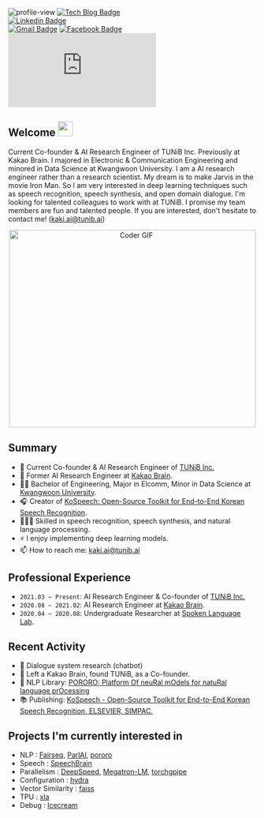 ![profile-view](https://komarev.com/ghpvc/?username=sooftware)
[![Tech Blog Badge](http://img.shields.io/badge/-Tech%20blog-black?style=flat-square&logo=github&link=https://zzsza.github.io/)](https://sooftware.github.io/)	
[![Linkedin Badge](https://img.shields.io/badge/-LinkedIn-blue?style=flat-square&logo=Linkedin&logoColor=white&link=https://www.linkedin.com/in/Soo-hwan/)](https://www.linkedin.com/in/Soo-hwan/)	
[![Gmail Badge](https://img.shields.io/badge/Gmail-d14836?style=flat-square&logo=Gmail&logoColor=white&link=mailto:sh951011@gmail.com)](mailto:sh951011@gmail.com)
[![Facebook Badge](https://img.shields.io/badge/facebook-1877f2?style=flat-square&logo=facebook&logoColor=white&link=https://www.facebook.com/sooftware95)](https://www.facebook.com/sooftware95)
[![RÉSUMÉ](https://img.shields.io/badge/Résumé-blue?style=flat-square&logo=LaTex&logoColor=white&link=mailto:sh951011@gmail.com)](https://github.com/sooftware/sooftware/blob/master/CV.pdf)

## Welcome <img src="https://h5p.org/sites/default/files/h5p/content/295752/images/file-5b73018c5fa4b.gif" width="30px">   

Current Co-founder & AI Research Engineer of TUNiB Inc. Previously at Kakao Brain. I majored in Electronic & Communication Engineering and minored in Data Science at Kwangwoon University. I am a AI research engineer rather than a research scientist. My dream is to make Jarvis in the movie Iron Man. So I am very interested in deep learning techniques such as speech recognition, speech synthesis, and open domain dialogue. I'm looking for talented colleagues to work with at TUNiB. I promise my team members are fun and talented people. If you are interested, don't hesitate to contact me! (kaki.ai@tunib.ai) 

<p  align="center"><img src="https://github.com/sooftware/sooftware/blob/master/images/code.gif" alt="Coder GIF" width="500" height="400">
  
## Summary
- 🌷  Current Co-founder & AI Research Engineer of [TUNiB Inc.](http://www.tunib.ai/)
- 🔭  Former AI Research Engineer at [Kakao Brain](https://www.kakaobrain.com).
- 👨‍🎓 Bachelor of Engineering, Major in Elcomm, Minor in Data Science at [Kwangwoon University](https://www.kw.ac.kr/en/).   
- 🎧 Creator of [KoSpeech: Open-Source Toolkit for End-to-End Korean Speech Recognition](https://github.com/sooftware/KoSpeech). 
- 👨🏼‍💻  Skilled in speech recognition, speech synthesis, and natural language processing.
- ⚡  I enjoy implementing deep learning models.
- 📫  How to reach me: kaki.ai@tunib.ai
  
## Professional Experience
- `2021.03 ~ Present`: AI Research Engineer & Co-founder of [TUNiB Inc.](http://www.tunib.ai/)
- `2020.08 ~ 2021.02`: AI Research Engineer at [Kakao Brain](https://www.kakaobrain.com).
- `2020.04 ~ 2020.08`: Undergraduate Researcher at [Spoken Language Lab](http://speech.sogang.ac.kr/).
  
## Recent Activity
- 🤖 Dialogue system research (chatbot)
- 🤟 Left a Kakao Brain, found TUNiB, as a Co-founder.
- 🐧 NLP Library: [PORORO: Platform Of neuRal mOdels for natuRal language prOcessing](https://github.com/kakaobrain/pororo)
- 📚  Publishing: [KoSpeech - Open-Source Toolkit for End-to-End Korean Speech Recognition, ELSEVIER, SIMPAC.](https://www.sciencedirect.com/science/article/pii/S2665963821000026)  
  
## Projects I'm currently interested in
- NLP : [Fairseq](https://github.com/pytorch/fairseq), [ParlAI](https://github.com/facebookresearch/ParlAI), [pororo](https://github.com/kakaobrain/pororo)
- Speech : [SpeechBrain](https://github.com/speechbrain/speechbrain)
- Parallelism : [DeepSpeed](https://github.com/microsoft/DeepSpeed), [Megatron-LM](https://github.com/NVIDIA/Megatron-LM), [torchgpipe](https://github.com/kakaobrain/torchgpipe)
- Configuration : [hydra](https://github.com/facebookresearch/hydra)
- Vector Similarity : [faiss](https://github.com/facebookresearch/faiss)
- TPU : [xla](https://github.com/pytorch/xla)
- Debug : [Icecream](https://github.com/gruns/icecream)
  
<!--
**sooftware/sooftware** is a ✨ _special_ ✨ repository because its `README.md` (this file) appears on your GitHub profile.
  
Here are some ideas to get you started:

- 🔭 I’m currently working on ...
- 🌱 I’m currently learning ...
- 👯 I’m looking to collaborate on ...
- 🤔 I’m looking for help with ...
- 💬 Ask me about ...
- 📫 How to reach me: ...
- 😄 Pronouns: ...
- ⚡ Fun fact: ...
-->
